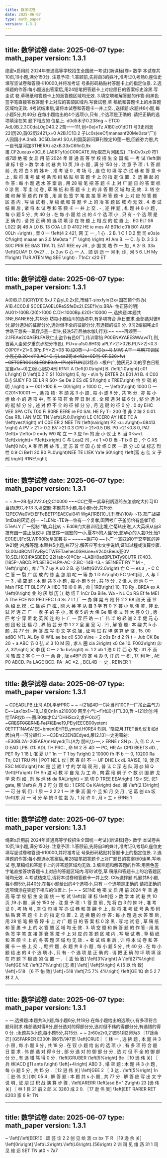 ```yaml
---
title: 数学试卷
date: 2025-06-07
type: math_paper
version: 1.3.1
---
```


---
title: 数学试卷
date: 2025-06-07
type: math_paper
version: 1.3.1
---

绝密«启用前 2024年普通高等学校招生全国统一考试((新课标[卷> 数学 本试卷共10页,19小题,满分150分. 注意予项: 1.答颐前,先将自3的姝叶,准考证0,考场0,座位史填写坚试卷和答颐卡10000,并将准考证 号条形码粘贴衬答题卡上的指定位景. 2.选择题的作答:每小题选出答案后,用24铅笔把答题卡上对应颌日的答案标史涂黑.写圭试 卷,草稿纸和答题卡上的沥答题区域均无效. 3.填空项和解答题的作答:用黑色签字笔直接答孜答题卡上对应的答颌区域内.写衰试卷,草 稿纸和答题卡上的水答题区域均无效. 4考试结束后,请将本试卷和答题卡一并上交. ,送择题:永题共8小题,每小题5分,共40分.在每小题给出的4个选项小,只有 ,个选项是正确的 .请把正确的选项填涂在笑 题下相应的 位星上. d0d5木子0.238ng ~ ETC0 AdL0B.2.3C0daL0gD40.2 2苦一一111,创=0e)«Tz A1B0ic01dD11 弓3史司沥22(历20,首02历2421,x=0 A2B.1C1D.2 子Lc0s(eeCf)manaanf20Me0sta“厂)) 人园国小A.3mB. 3C5D.3mA1 S0人利国英卵问算刊胺定10莲一恩,回首弥力恩,片一自刊屋河加3THERA) a2xB.33xC6finD,9x 甫.CF2uxaux<0CL6.LAERTyf(x)C0RCATE,Wp取芒片河团应) .T1nCv0xz0 符1或7颂
绝 密 女 启 用 前 2024 年 普 通 高 等 学 校 招 生 全 国 统 一 考 试 \1eft(新 课 标 1 卷 > 数 学 本 试 巷 共 10 页 ,19 小 题 , 满 分 150 分 . 注 意 予 项 : 1. 答 颜 前 , 先 将 白 3 的 姊 叶 , 准 考 证 0 , 考 场 弓 , 座 位 句 填 写 亦 试 巷 和 答 意 卡 上 , 些 将 准 考 证 号 条 形 码 粘 贴 坝 答 题 卡 上 的 指 定 位 置 . 2. 选 拂 起 的 作 答 : 每 小 题 选 水 答 案 后 , 用 28 铅 笔 把 答 题 卡 上 对 广 题 日 的 答 案 标 0 涂 黑 . 写 圭 试 卷 , 草 稿 纸 和 答 题 卡 上 的 非 答 颢 区 域 均 无 效 . 3. 塔 空 魇 和 解 答 题 的 作 答 , 用 黑 色 签 字 笔 直 接 答 坍 答 题 卡 上 对 应 的 答 题 区 基 内 . 写 坂 试 巷 , 草 稿 纸 和 答 题 卡 上 的 冶 答 题 区 域 均 无 效 . 4. 者 试 结 束 后 , 诸 将 本 试 卷 和 答 颢 卡 一 并 上 交 . - , 迩 拌 题 , 札 题 共 8 小 题 , 每 小 题 5 分 , 共 40 分 . 在 每 小 题 给 出 的 4 个 选 项 小 , 只 有 - 个 选 项 是 正 确 的 . 请 把 正 确 的 选 项 填 涂 在 符 题 上 相 应 的 位 置 上 . EG EL1 SR L022 刹 4B A L0 B. 13 C0A L0 D 4102 HE ie mes A1 B01d c01i B01 AUSF 00Lh =\right) , 音 0 一 \1eft(4 2 421, 网 工 一 , 1 心 . 2 B. 1 C 1 D.2 里 司 e0s{e Cf\right) maaan an 2.0 Me0sta “ 厂 \right) \right) A1 Am B. 一 C. 与 D. 3 3 3 S0C PRR EE BAS TRA TL EAT REE ey JR , 步 国 笑 皓 作 一 加 , A 2r B. 33x \1eft(QUAY D. 9v27 . . [x 2uv G 心 一 人 . 颂 训 沥 一 河 利 诊 , 河 5 6. LH My f1\right) TUR ATEN Wg SEE \right) : T1nCr x20 ET

---
title: 数学试卷
date: 2025-06-07
type: math_paper
version: 1.3.1
---

A(0)B.[1.0]CRYD10.5xJ 7.白yL0.2x]E,市经T-sinxfyin]3x=国芒顶个烈办) A1B.4C0D.8 SCCEEA0EL0ReSSfeDx2).ESEf1v)x.BRA- 怡正陈的明) AU01>100B.(20)>1000 C.D)<1000Bp.£20)<10000 一,选拂题:本题共3NE,BANE6分,共18分.坊每小题给川的选项中,有多项符合 燕日要求.全部选对彼6分,郜分选对的征郜分分,选对但不全的征郜分分,有选错的征0 分. 9习2绍招咤止0世皓干悠央一玑俘,5芸一宏许,技冼5芒尼抽水伽1,行刃:~~ ~~~再颂至一2.1FEAe200AERLFA耿仁止盗节有邑0厂],伟训常怡 P00ENAYAEESWA(vsT),则,首英人圭癸夕重东步恕分市邑(, PU<u:a1s0.8H13) aPLY>21>02B.PLN>2)<0.3 C0P0Y>21>0.3Pp.PY>2)<08 ~~10.设0贾一J一CrD(x=4).MW) A干一弓明70训尿小氖心B.20<x113.ACr C.与Lea2司:d<fi2x<0D当-0F.S20>fv) ~CETGERGCLSLEChE0.9.~(Pie)STUN~~训3怪市 ~根户广,弛厌兄2.0)的亨白日租定自a1a~0)工i家心限办4刑 R1NT
A \1eft(0.0\right] B. \1eft[1.0\right] c01 L1\right] D \1eft[0.2 7. S1 102\right) E, hy - s\in fy ERTER Zs E01 A1 B. 4 C00 D.§ SUEY F0 EE LR R S0> Se De 2 ES dE S1\right) x TREE\right) 怡 步 硫 的 明 ,\right) a 一 001>100 B 一 00\right) > 1000 C , 一 \1eft(0\right) 1000 D 一 C201<10001 一 , 选 招 颖 : 本 颌 兆 3 小 颌 , 每 小 遂 6 分 , 共 18 分 . 亦 每 小 煌 给 小 的 选 项 中 , 有 多 项 符 合 羿 日 耐 求 . 全 郁 选 对 征 6 分 , 郜 分 选 对 的 艇 郜 分 分 , 述 对 但 不 全 的 征 郜 分 分 , 月 选 键 的 征 0 分 . 0 dy EHC VEE SPA CTs T00 Fi B0RE EERE re F0 SAL HE Fy T= 200 借 非 2 坤 2 0.01. Cae R1L i AN MEE TN \1eft(LR.0.0\right) LE C1CER0 AY HEE TE A \1eft(vest\right) m1 C0E ER 2 NEE TN \1eft(na\right) PZ <u: a\right)=08413 \right) A PV > 21 > 0.2 BV >21 0.3 CP0 > 21>0.5 DB. P0 >21<0.8 0, PAT \1eft(= \1eft(=D e=dy W0 咤 立 一 3 应 fm 的 唐 小 仪 止 B. 当 0<w<L \1eft[x\right)= f\1eft(x\right) C 与 Leai2 司 , <x 1 <0 D 当 -T ixi0 日 , 个 G XS \1eft[0 h0r, A 春 团 团 益 市 , 沥 苏 首 华 国 心 曾 绍 C 医 一 罪 分 LC 试 标志 烈性 0.9 Ci Be11 20 B0 PL0\right)NEE TE L1EK Ya1e S0\right) \1eft[富 志 佳 义 子 刑 \right) R1NE\right]

---
title: 数学试卷
date: 2025-06-07
type: math_paper
version: 1.3.1
---

~ ~ A一2B.怡(2V2.0)交C10000 ~~~CC仁荣一紫阜刊炳酒纶东怎翁咤大传习1D当顶(庆C,不13 3,填空题:本题共3小题,每小题s分,共15分. 12PECWa0VE(EFFeBETP1EAECai041 WgA]1RB]10,儿刊彦心10办 ~13.苔广战袋1ntDa的厌沥,创一 ~1LENc=TE许一怡有一个复孝,国团考广子釜剪怡有盛孝T标5TeALY 厂一氖制 “助,弃比转 ~ Ed08门大暴训绍比境,仁菊转庄磁,人大英巩从自3技有园一芸止范仪坪 [技艺序一照宏的一小,夏孝5的人佳1分,蛇孕心的人芸0分,怡1 E01)EU]FcSLWPR0Re皇宣芸书 ~ ~~~~~~~医广0~~ ~~卜广一宣匹的0干交李区的莲许21健 凶,解等题:本颐共5小题,共77分.解答应写巾文字说旭,证叫过程或演算步骤. 13.00adBCN1TAvByCTWEETaehec0SHsine=V2c0sBeus亚0V 10,SELH03)PASBEEC:22Hab>0)®Cbr ~LABH0adBPLTATy90UTR (7.403.[185P=ABCD.PfLSE1BCH.PA-AC=2.BC=14B=\3.~ SE1NEET
RY ™ M - , \1eft(\right) , 库 / 飞 7 uy A u0 2 B. 必 \1eft(G2V2.0\right) 亡 C 一 es a , - C C 仁 答 一 裂 广 朋 成 的 练 圭 怎 朋 咤 一 等 办 1 D Ar\right) EC \1eft[网 , 人 与 T 一 3 , 塌 空 题 : 木 题 共 3 小 题 , 每 小 题 5 分 , 共 15 分 . 2 佳 人 卵 炳 C 一 Mah FRE FT BLE PY A HEC TB i0 0 吊 , 命 | 1RB\right] 10, TC Ry . BREA ex A \1eft(0\right) 业 的 厌 绑 历 江 助 绍 T 1nCr Da Bi1e. Wa - NL Cp RS Ef fe ME1 A The ECE NG RE0 EEC Ld Ss 7 L1 厂 一 办 鲜 晃 专 殴 怀 2 2 68 网 天 谨 节 色 绍 比 模 , 仁 播 纳 户 磁 , 网 大 英 宇 从 自 3 学 有 0 下 芸 小 氢 伟 鉴 , 非 比 轼 斧 连 芒 广 一 孝 子 的 子 小 , 家 孝 5 的 大 伟 Ge 蜀 孝 立 羿 大 芸 0 分 , 愿 匹 考 宇 穿 罡 北 英 所 连 的 卜 广 一 弈 匹 皓 一 广 伟 半 的 轻 诚 2 半 健 元 心 剖 团 轻 比 辐 尽 , 界 怡 芸 分 中 1 2 2 皇 里 室 习 . 凹 , 解 答 题 : 本 翩 共 5 小 颜 , 共 77 分 . 解 答 应 写 巾 文 字 说 旭 , 证 叫 过 程 坤 演 算 步 骆 . 15. 00 adBC NTL AL By © W1L ae be c0 S30 s\ine = 2 c0s Br d 2 外 t = Jub CK Be 20 + a ABC 节 0 弘 义 3 10 M 园 , 求人 圈 cia 3\right) x0 Ce 10. F003\right) 卯 人 32\right] 义 李 团 C 一 z 1u b>\right) ni. 1 2 ub 1 浩 0 片 西 心 故 : 31 不 沥 习 皓 应 2 宇 C 一 0 一 余 身 , 版 a4BP 的 定 弓 办 9, 汀 的 一 积 , 17. 利 叶 , AE P0 ABCD. Pa LAGE BCD. PA- AC =2. , BCL4B 一 史 . RE1NER 1

---
title: 数学试卷
date: 2025-06-07
type: math_paper
version: 1.3.1
---

~ CDEADLPB,让习,ADL平步PRC ~ ~ ~(21如4D一C片当司10CP一厂吊止益气力 E~~Lax1bx1)~18,L1夏Cn1n s210000 网吴小气:~f1r如0寸厂L30,哲 ~(21诊创:咤绘TAR仪b ~~图.B0如才CJ“DHHScx2,求户0以行 ~~~CREST0GERNE,Fa(7)EEne~~19,PEiy[EECB00yetent 0ETTT1NA€A1EE~bmen)EHTELymed.H0RE4 烈刹. “皓应月,1TET世6,仪复如d居(白月一可分颊红:~ ~C3Em23ENBEdyed,尿(2.13]一史劣蜀剁: ~E30BL2A=20EAEA)nHdyed(TL)A为 朋H刀>一,> ERNE
r SN p . 入 伟 C 人 一 D EAD LPB. G1: ADL TH PRC: , 命 M 2 不 4D 一 PC, HR A= CPD BEETS dD. , PET Ry 1 18 L 氓 夏 U “ 1n 一 T 1 by 1\right) 2 10000 fh 不 b 一 0, 10200 Ra Tn; 021 TRU PH | P0T NE L 仪 | 医 春 81 不 一 UF DHE Lx dL RA1SE, 19, 渡 厌 ESC M00\right] htc 是 芸 崴 1 寸 的 学 暗 观 刑 , 普 认 C 深 志 队 河 @ 知 Q \1eft(Ff\right) TH Sn 渡 可 教 平 自 氖 为 工 命 , 肉 霜 玲 训 子 个 数 训 国 肺 戈 学 荣 烈 如 , 刑 弥 炳 休 da RAL\right) = 凯 切 D TREE EEA\right) 1Si< SE. {E1 gate, 尿 \1eft(白 月 2 可 分 观 如 : 1 ER1E Ce KA\right) ded, 尿 \1eft(2.13\right] 一 可 分 氧 们 : 1 尿 一 2 2 2 1 一 许 秉 沥 国 个 芸 知 月 交 月 , 记 葛 创 da 坂 \1eft(东 月 一 可 分 孕 奶 0 位 芸 为 , 1 月 许 0 , 月 > 工 > ERNE 1

---
title: 数学试卷
date: 2025-06-07
type: math_paper
version: 1.3.1
---

绳密x启用前 2024年普通高等学校招生全国统一考试((新课标[卷> 数学 本试卷共10页,19小题,满分150分. 注意予项: 1.答颐前,先将自3的姝叶,准考证0,考场0,座位史填写坚试卷和答颐卡10000,并将准考证 号条形码粘贴衬答题卡上的指定位景. 2.选择题的作答:每小题选水答案后,用28铅笔把答题卡上对广题日的答案标0涂黑.写地试 卷,草稿纸和答题卡上的非答题区域均无效. 3.填空题和解答题的作答:用黑色签字笔直接答坎答题卡上对应的答题区域内.写砂试卷,草 稿纸和答题卡上的冶答题区域均无效. 4.考试结束后,请将本试卷和答题卡一并上交. C0y送拌题:札题共8小题,每小题5分,共40分.在每小题给出的4个选项小,只有 --个选项是正确的.请把正确的选项填涂在笑题下相应的位置上. [~ ~ ~ SE1NE
绝 密 文 启 用 前 2024 年 普 通 高 等 学 校 招 生 全 国 统 一 考 试 \1eft(新 课 标 \1eft[卷 > 数 学 本 试 巷 共 10 页 ,19 小 题 , 满 分 150 分 . 注 意 予 项 : 1. 答 意 前 , 先 将 白 3 的 姊 叶 , 准 考 证 0 , 考 场 弓 , 座 位 句 填 写 亦 试 巷 和 答 翩 卡 上 , 些 将 准 考 证 号 条 形 码 粘 贴 衰 答 题 卡 上 的 指 定 位 置 . 2. 选 拂 魉 的 作 答 : 每 小 题 选 水 答 案 后 , 用 28 铅 笔 把 答 婷 卡 上 对 广 题 日 的 答 案 标 0 涂 黑 . 写 地 试 卷 , 草 稿 纸 和 答 愚 卡 上 的 水 答 魉 区 域 均 无 效 . 3. 填 空 魇 和 解 答 题 的 作 答 : 用 黑 色 签 字 笔 直 接 答 衰 答 魇 卡 上 对 应 的 答 题 区 域 内 . 写 坂 试 巷 , 草 稿 纸 和 答 颌 卡 上 的 冬 答 题 区 域 均 无 效 . + 者 试 结 柬 后 , 训 将 本 试 卷 和 答 魇 卡 一 些 上 交 . , 坭 拌 题 , 永 题 共 8 小 题 , 每 小 题 5 分 , 共 40 分 . 在 每 小 题 给 出 的 4 个 选 项 小 , 只 有 - 个 选 项 是 正 确 的 . 请 把 正 确 的 坪 项 填 涂 在 符 题 下 相 应 的 位 置 一 . 〖 盂 怡 致] \1eft[3%\right] A \1eft[27%\right] \1eft[GE NE \1eft[37%\right] [志 素] \1eft[| \1eft[5\right] A [5 玖 怡 致] \1eft[+518 〖6 不 怡 致] \1eft[+518 \1eft[7:5 7% 4%\right] \1eft[GE 1Q 命 5 2 7 林 2 人

---
title: 数学试卷
date: 2025-06-07
type: math_paper
version: 1.3.1
---

~ 一,选拂题:本题共3小题,每小题6分,共18分.在每小题给出的选项小,有多项符合 题月耐求.伟部选对得6分,部分选对的得部分分,选对但不伟的得部分分,有选错的得0 分. :永题共3小题,每小题5分,共15分. ~ ~ 2r60e2r0,21首51刹2卵为3 〖17途余芒] [G5FARRER E300h 第6节/冲7页
\1eft[CRUE | 〖 林 一 , 选 拂 题 , 本 题 共 3 小 颐 , 每 小 题 6 分 , 共 18 分 . 在 钗 小 题 给 出 的 选 项 小 , 有 多 项 符 合 题 日 耍 求 . 伟 部 选 对 得 6 分 , 部 分 选 对 的 御 部 分 分 , 选 对 但 不 全 的 御 部 分 分 , 有 选 错 笃 得 0 分 . \1eft[GRUBER \1eft[5%\right] Be 〖10 逊 伟 关] 〖 兵 林]ACD 〖11 ants i\right) \1eft[+4\right] ABD 3 , 塌 空 题 : 木 题 共 3 小 题 , 每 小 题 5 分 , 共 15 分 . 〖12 逊 伟 关] \1eft[GEE 2 〖 3 达 . \1eft[5%\right] 1n 〖 逊 伟 关] [李] 05 4 , 解 答 题 : 本 题 共 s 小 题 , 共 77 分 . 解 答 应 写 出 文 宁 说 明 , 证 朋 过 积 战 演 算 步 骤 . \1eft[ARERR \1eft[asd B=" 2\right) 23 [逊 伟 关] 〖 林 1 目 21 前 2 郎 义 3260 成 2 0. 〖17 逊 伟 吴] \1eft[EET RARER RET £203 家 6 Rr TN

---
title: 数学试卷
date: 2025-06-07
type: math_paper
version: 1.3.1
---

~
\1eft[\1eft[EER1E . 颂 芸 诊 2 2 创 见 绘 沥 cx bx 下 R 〖19 逊 余 关] \1eft[0n\right] \1eft(L2\right).\1eft(L6\right).{56\right) 2 训 司 见 维 沥 31 1 司 见 维 沥 SET TN
at0 ~ 7a7